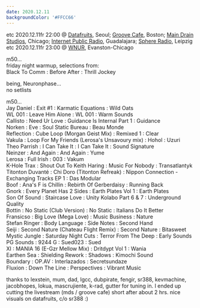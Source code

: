 ```yaml
---
date: 2020.12.11
backgroundColor: '#FFCC66'
---
```


etc 2020.12.11fr 22:00 @ [Datafruits](http://www.datafruits.fm/), Seoul; [Groove Cafe](http://grove.cafe/), Boston; [Main Drain Studios](http://www.youtube.com/maindrainstudios/), Chicago; [Internet Public Radio](https://www.youtube.com/maindrainstudios), Guadalajara; [Sphere Radio](http://www.sphere-radio.net/), Leipzig  
etc 2020.12.11fr 23:00 @ [WNUR](http://www.wnur.org/), Evanston-Chicago  

m50...  
friday night warmup, selections from:  
Black To Comm : Before After : Thrill Jockey  

being, Neuronphase...  
no setlists  

m50...  
Jay Daniel : Exit #1 : Karmatic Equations : Wild Oats  
WL 001 : Leave Him Alone : WL 001 : Warm Sounds  
Callisto : Need Ur Love : Guidance Is Internal Part 1 : Guidance  
Norken : Eve : Soul Static Bureau : Beau Monde  
Reflection : Cube Loop (Morgan Geist Mix) : Remixed 1 : Clear  
Vakula : Loop For My Friends (Lerosa's Unsavoury mix) : Hohol : Uzuri  
Theo Parrish : I Can Take It : I Can Take It : Sound Signature  
Neinzer : And Again : And Again : Yume  
Lerosa : Full Irish : 003 : Vakum  
K-Hole Trax : Shout Out To Keith Haring : Music For Nobody : Transatlantyk  
Titonton Duvanté : Chi Doro (Titonton Refreak) : Nippon Connection - Exchanging Tracks EP 1 : Das Modular  
Boof : Ana's F is Chillin : Rebirth Of Gerberdaisy : Running Back  
Gnork : Every Planet Has 2 Sides : Earth Plates Vol 1 : Earth Plates  
Son Of Sound : Staircase Love : Unity Kolabo Part 6 & 7 : Underground Quality  
Bottin : No Static (Club Version) : No Static : Italians Do It Better  
Fransicso : Big Love (Mega Love) : Music Business : Nature  
Stefan Ringer : Body Language : Side Notes : Second Hand  
Seiji : Second Nature (Chateau Flight Remix) : Second Nature : Bitasweet  
Mystic Jungle : Saturday Night Cuts : Terror From The Deep : Early Sounds  
PG Sounds : 9244 G : Sued023 : Sued  
XI : MANIA 16 (E-Gzr Mellow Mix) : Dritdypt Vol 1 : Wania  
Earthen Sea : Shielding Rework : Shadows : Kimochi Sound  
Boundary : OP.AV : Interlazados : Secretsundaze  
Fluxion : Down The Line : Perspectives : Vibrant Music  

thanks to lexstein, mum, dad, lgcc, dubpirate, fengir, sr388, kevmachine, jacobhopes, lokua, mascrujiente, k-rad, gutter for tuning in. I ended up cutting the livestream (mds / groove cafe) short after about 2 hrs. nice visuals on datafruits, c/o sr388 :)